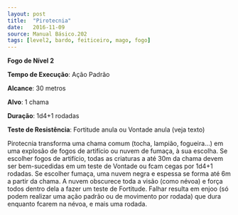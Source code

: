 ```yaml
---
layout: post
title:  "Pirotecnia"
date:   2016-11-09
source: Manual Básico.202
tags: [level2, bardo, feiticeiro, mago, fogo]
---
```


**Fogo de Nível 2**

**Tempo de Execução**: Ação Padrão

**Alcance**: 30 metros

**Alvo**: 1 chama

**Duração**: 1d4+1 rodadas

**Teste de Resistência**: Fortitude anula ou Vontade anula (veja texto)

Pirotecnia transforma uma chama comum (tocha, lampião, fogueira...) em uma explosão de fogos de artifício ou nuvem de fumaça, à sua escolha.
Se escolher fogos de artifício, todas as criaturas a até 30m da chama devem ser bem-sucedidas em um teste de Vontade ou fcam cegas por 1d4+1 rodadas.
Se escolher fumaça, uma nuvem negra e espessa se forma até 6m a partir da chama. A nuvem obscurece toda a visão (como névoa) e força todos dentro dela a fazer um teste de Fortitude. 
Falhar resulta em enjoo (só podem realizar uma ação padrão ou de movimento por rodada) que dura enquanto fcarem na névoa, e mais uma rodada.
